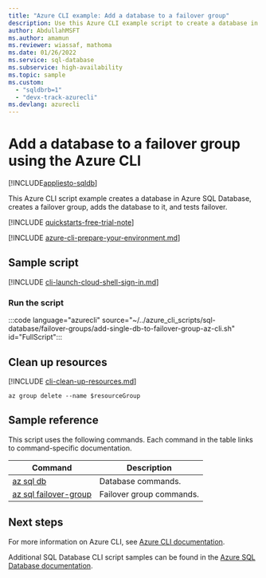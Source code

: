 ```yaml
---
title: "Azure CLI example: Add a database to a failover group"
description: Use this Azure CLI example script to create a database in Azure SQL Database, add it to an auto-failover group, and test failover.
author: AbdullahMSFT
ms.author: amamun
ms.reviewer: wiassaf, mathoma
ms.date: 01/26/2022
ms.service: sql-database
ms.subservice: high-availability
ms.topic: sample
ms.custom:
  - "sqldbrb=1"
  - "devx-track-azurecli"
ms.devlang: azurecli
---
```


# Add a database to a failover group using the Azure CLI

[!INCLUDE[appliesto-sqldb](../../includes/appliesto-sqldb.md)]

This Azure CLI script example creates a database in Azure SQL Database, creates a failover group, adds the database to it, and tests failover.

[!INCLUDE [quickstarts-free-trial-note](../../includes/quickstarts-free-trial-note.md)]

[!INCLUDE [azure-cli-prepare-your-environment.md](~/../azure-sql/reusable-content/azure-cli/azure-cli-prepare-your-environment.md)]

## Sample script

[!INCLUDE [cli-launch-cloud-shell-sign-in.md](../../includes/cli-launch-cloud-shell-sign-in.md)]

### Run the script

:::code language="azurecli" source="~/../azure_cli_scripts/sql-database/failover-groups/add-single-db-to-failover-group-az-cli.sh" id="FullScript":::

## Clean up resources

[!INCLUDE [cli-clean-up-resources.md](../../includes/cli-clean-up-resources.md)]

```azurecli
az group delete --name $resourceGroup
```

## Sample reference

This script uses the following commands. Each command in the table links to command-specific documentation.

| Command | Description |
|---|---|
| [az sql db](/cli/azure/sql/db) | Database commands. |
| [az sql failover-group](/cli/azure/sql/failover-group) | Failover group commands. |

## Next steps

For more information on Azure CLI, see [Azure CLI documentation](/cli/azure).

Additional SQL Database CLI script samples can be found in the [Azure SQL Database documentation](../az-cli-script-samples-content-guide.md).
